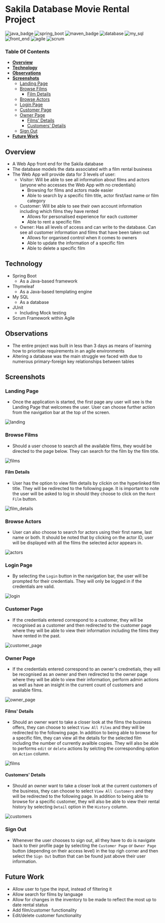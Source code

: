 # Sakila Database Movie Rental Project

![java_badge](https://img.shields.io/badge/-Java-lightgrey?style=for-the-badge&logo=appveyor)
![spring_boot](https://img.shields.io/badge/-Spring%20Boot-green?style=for-the-badge&logo=appveyor)
![maven_badge](https://img.shields.io/badge/-Maven-yellow?style=for-the-badge&logo=appveyor) 
![database](https://img.shields.io/badge/-Database-orange?style=for-the-badge&logo=appveyor)
![my_sql](https://img.shields.io/badge/-My%20SQL-orange?style=for-the-badge&logo=appveyor)
![front_end](https://img.shields.io/badge/-Front%20End-purple?style=for-the-badge&logo=appveyor)
![agile](https://img.shields.io/badge/-Agile-blue?style=for-the-badge&logo=appveyor)
![scrum](https://img.shields.io/badge/-Scrum-red?style=for-the-badge&logo=appveyor)

### **Table Of Contents**
  * [**Overview**](#overview)
  * [**Technology**](#technology)
  * [**Observations**](#observations)
  * [**Screenshots**](#screenshots)
      - [Landing Page](#landing-page)
      - [Browse Films](#browse-films)
      	- [Film Details](#film-details)
      - [Browse Actors](#browse-actors)
      - [Login Page](#login-page)
      - [Customer Page](#customer-page)
      - [Owner Page](#owner-page)
      	- [Films' Details](#films-details)
      	- [Customers' Details](#customers-details)
      - [Sign Out](#sign-out)
  * [**Future Work**](#future-work)


## **Overview**
- A Web App front end for the Sakila database
- The database models the data associated with a film rental business
- The Web App will provide data for 3 levels of user:
	- Visitor: Will be able to see all information about films and actors (anyone who accesses the Web App with no credentials)
		- Browsing for films and actors made easier
		- Able to search by a specific film title, actor first/last name or film category
	- Customer: Will be able to see their own account information including which films they have rented
		- Allows for personalised experience for each customer
		- Able to rent a specific film
	- Owner: Has all levels of access and can write to the database. Can see all customer information and films that have been taken out
		- Allows for organised control when it comes to owners
		- Able to update the information of a specific film
		- Able to delete a specific film


## **Technology**
- Spring Boot
	- As a Java-based framework
- Thymeleaf
	- As a Java-based templating engine
- My SQL
	- As a database
- JUnit
	- Including Mock testing
- Scrum Framework within Agile


## **Observations**
- The entire project was built in less than 3 days as means of learning how to prioritise requirements in an agile environments
- Altering a database was the main struggle we faced with due to numerous primary-foreign key relationships between tables


## **Screenshots**

### **Landing Page**
- Once the application is started, the first page any user will see is the Landing Page that welcomes the user. User can choose further action from the navigation bar at the top of the screen.

![landing](https://github.com/janjakovacevic/TheSakilaProject/blob/master/sakila%20assets/landing-page.png)

### **Browse Films**
- Should a user choose to search all the available films, they would be directed to the page below. They can search for the film by the film title.

![films](https://github.com/janjakovacevic/TheSakilaProject/blob/master/sakila%20assets/browse-films.png)

#### **Film Details**
- User has the option to view film details by clickin on the hyperlinked film title. They will be redirected to the following page. It is important to note the user will be asked to log in should they choose to click on the `Rent Film` button.

![film_details](https://github.com/janjakovacevic/TheSakilaProject/blob/master/sakila%20assets/film-details.png)

### **Browse Actors**
- User can also choose to search for actors using their first name, last name or both. It should be noted that by clicking on the actor ID, user will be displayed with all the films the selected actor appears in.

![actors](https://github.com/janjakovacevic/TheSakilaProject/blob/master/sakila%20assets/browse-actors.png)

### **Login Page**
- By selecting the `Login` button in the navigation bar, the user will be prompted for their credentials. They will only be logged in if the credentials are valid.

![login](https://github.com/janjakovacevic/TheSakilaProject/blob/master/sakila%20assets/login-page.png)

### **Customer Page**
- If the credentials entered correspond to a customer, they will be recognised as a customer and then redirected to the customer page where they will be able to view their information including the films they have rented in the past.

![customer_page](https://github.com/janjakovacevic/TheSakilaProject/blob/master/sakila%20assets/customer-page.png)

### **Owner Page**
- If the credentials entered correspond to an owner's crednetials, they will be recognised as an owner and then redirected to the owner page where they will be able to view their information, perform admin actions as well as have an insight in the current count of customers and available films.

![owner_page](https://github.com/janjakovacevic/TheSakilaProject/blob/master/sakila%20assets/owner%20page.png)

#### **Films' Details**
- Should an owner want to take a closer look at the films the business offers, they can choose to select `View All Films` and they will be redirected to the following page. In addition to being able to browse for a specific film, they can view all the details for the selected film including the number of currently availble copies. They will also be able to performs `edit` or `delete` actions by selcting the corresponding option on `Action` column.

![films](https://github.com/janjakovacevic/TheSakilaProject/blob/master/sakila%20assets/films.png)

#### **Customers' Details**
- Should an owner want to take a closer look at the current customers of the business, they can choose to select `View All Customers` and they will be redirected to the following page. In addition to being able to browse for a specific customer, they will also be able to view their rental history by selecting `Detail` option in the `History` column.

![customers](https://github.com/janjakovacevic/TheSakilaProject/blob/master/sakila%20assets/customers.png)

### **Sign Out**
- Whenever the user chooses to sign out, all they have to do is navigate back to their profile page by selecting the `Customer Page` or `Owner Page` button (depending on their access level) in the top righ corner and then select the `Sign Out` button that can be found just above their user information.

## **Future Work**
- Allow user to type the input, instead of filtering it
- Allow search for films by language
- Allow for changes in the inventory to be made to reflect the most up to date rental status
- Add film/customer functionality
- Edit/delete customer functionality





